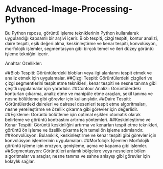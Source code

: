 # Advanced-Image-Processing-Python
Bu Python reposu, görüntü işleme tekniklerinin Python kullanılarak uygulandığı kapsamlı bir arşivi içerir. Blob tespiti, çizgi tespiti, kontur analizi, daire tespiti, eşik değeri alma, keskinleştirme ve kenar tespiti, konvolüsyon, morfolojik işlemler, segmentasyon gibi birçok temel ve ileri düzey görüntü işleme tekniğini içerir.

Anahtar Özellikler:

##Blob Tespiti: Görüntülerdeki blobları veya ilgi alanlarını tespit etmek ve analiz etmek için uygulamalar.
##Çizgi Tespiti: Görüntülerdeki çizgileri ve çizgi segmentlerini tespit etme teknikleri, kenar tespiti ve nesne tanıma gibi çeşitli uygulamalar için yararlıdır.
##Contour Analizi: Görüntülerdeki konturları çıkarma, analiz etme ve manipüle etme araçları, şekil tanıma ve nesne bölütleme gibi görevler için kullanışlıdır.
##Daire Tespiti: Görüntülerdeki daireleri ve dairesel desenleri tespit etme algoritmaları, nesne yerelleştirme ve özellik çıkarma gibi görevler için değerlidir.
##Eşikleme: Görüntü bölütleme için optimal eşikleri otomatik olarak belirleme ve görüntü kontrastını artırma yöntemleri.
##Keskinleştirme ve Kenar Tespiti: Görüntü keskinliğini artırma ve kenarları tespit etme teknikleri, görüntü ön işleme ve özellik çıkarma için temel ön işleme adımlarıdır.
##Konvolüsyon: Bulanıklık, keskinleştirme ve kenar tespiti gibi görevler için konvolüsyon işlemlerinin uygulamaları.
##Morfolojik İşlemler: Morfolojik görüntü işleme için erozyon, genişleme, açma ve kapama gibi işlemler.
##Segmentasyon: Görüntüleri anlamlı bölgelere veya nesnelere bölen algoritmalar ve araçlar, nesne tanıma ve sahne anlayışı gibi görevler için kolaylık sağlar.
